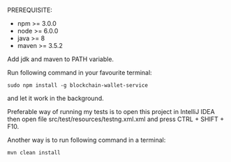 PREREQUISITE:

* npm >= 3.0.0
* node >= 6.0.0
* java >= 8
* maven >= 3.5.2

Add jdk and maven to PATH variable.

Run following command in your favourite terminal:

```
sudo npm install -g blockchain-wallet-service
```
and let it work in the background.

Preferable way of running my tests is to open this project in IntelliJ IDEA then open file src/test/resources/testng.xml.xml and press CTRL + SHIFT + F10.

Another way is to run following command in a terminal:

```
mvn clean install
```
